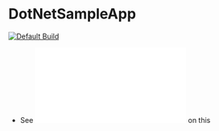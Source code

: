 # DotNetSampleApp

[![Default Build](https://github.com/pvoulgaris9398/DotNetSampleApp/actions/workflows/build-validation.yml/badge.svg)](https://github.com/pvoulgaris9398/DotNetSampleApp/actions/workflows/build-validation.yml)

- See ![my notes](log.md) on this